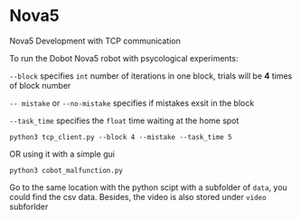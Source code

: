 # Nova5
Nova5 Development with TCP communication

To run the Dobot Nova5 robot with psycological experiments:

`--block` specifies `int` number of iterations in one block, trials will be **4** times of block number

`-- mistake` or `--no-mistake` specifies if mistakes exsit in the block

`--task_time` specifies the `float` time waiting at the home spot

```
python3 tcp_client.py --block 4 --mistake --task_time 5
```
OR using it with a simple gui

```
python3 cobot_malfunction.py
```
Go to the same location with the python scipt with a subfolder of `data`, you could find the csv data. Besides, the video is also stored under `video` subforlder
